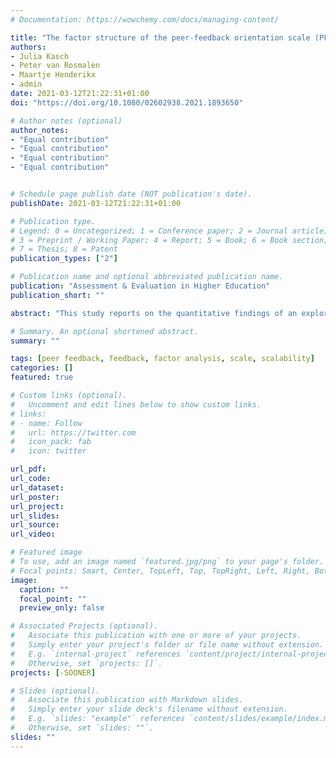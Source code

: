 ```yaml
---
# Documentation: https://wowchemy.com/docs/managing-content/

title: "The factor structure of the peer-feedback orientation scale (PFOS): toward a measure for assessing students’ peer- feedback dispositions"
authors:
- Julia Kasch
- Peter van Rosmalen
- Maartje Henderikx
- admin
date: 2021-03-12T21:22:31+01:00
doi: "https://doi.org/10.1080/02602938.2021.1893650"

# Author notes (optional)
author_notes:
- "Equal contribution"
- "Equal contribution"
- "Equal contribution"
- "Equal contribution"


# Schedule page publish date (NOT publication's date).
publishDate: 2021-03-12T21:22:31+01:00

# Publication type.
# Legend: 0 = Uncategorized; 1 = Conference paper; 2 = Journal article;
# 3 = Preprint / Working Paper; 4 = Report; 5 = Book; 6 = Book section;
# 7 = Thesis; 8 = Patent
publication_types: ["2"]

# Publication name and optional abbreviated publication name.
publication: "Assessment & Evaluation in Higher Education"
publication_short: ""

abstract: "This study reports on the quantitative findings of an exploratory sequen- tial mixed methods study in which the underlying factor structure of students’ peer-feedback orientation (i.e. openness to provide and receive peer-feedback) was investigated. Building on the qualitative findings of a previous study in which the ‘peer-feedback orientation’ concept was introduced, an online survey was developed to collect data among higher education students (N=148). An exploratory factor analysis produced a five-factor solution including the dimensions: accountability, communi- cativeness, utility, self-efficacy and receptivity. The practical value of the results lies in having a measure of students’ peer-feedback orientation that provides teachers and researchers with an instrument for under- standing students’ dispositions toward receiving and providing peer-feedback."

# Summary. An optional shortened abstract.
summary: ""

tags: [peer feedback, feedback, factor analysis, scale, scalability]
categories: []
featured: true

# Custom links (optional).
#   Uncomment and edit lines below to show custom links.
# links:
# - name: Follow
#   url: https://twitter.com
#   icon_pack: fab
#   icon: twitter

url_pdf:
url_code:
url_dataset:
url_poster:
url_project:
url_slides:
url_source:
url_video:

# Featured image
# To use, add an image named `featured.jpg/png` to your page's folder. 
# Focal points: Smart, Center, TopLeft, Top, TopRight, Left, Right, BottomLeft, Bottom, BottomRight.
image:
  caption: ""
  focal_point: ""
  preview_only: false

# Associated Projects (optional).
#   Associate this publication with one or more of your projects.
#   Simply enter your project's folder or file name without extension.
#   E.g. `internal-project` references `content/project/internal-project/index.md`.
#   Otherwise, set `projects: []`.
projects: [-SOONER]

# Slides (optional).
#   Associate this publication with Markdown slides.
#   Simply enter your slide deck's filename without extension.
#   E.g. `slides: "example"` references `content/slides/example/index.md`.
#   Otherwise, set `slides: ""`.
slides: ""
---
```


